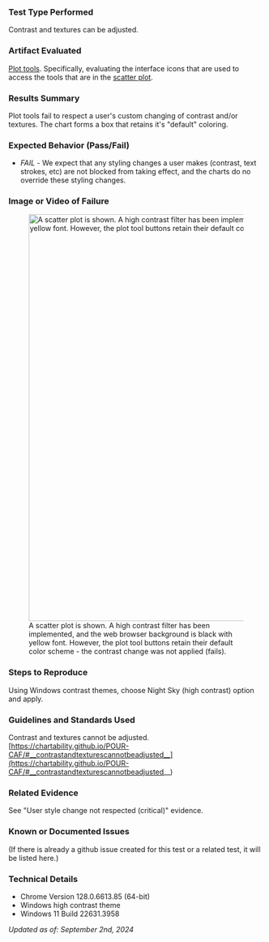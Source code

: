 ### Test Type Performed
Contrast and textures can be adjusted.

### Artifact Evaluated
[Plot tools](https://docs.bokeh.org/en/latest/docs/user_guide/interaction/tools.html#ug-interaction-tools). Specifically, evaluating the interface icons that are used to access the tools that are in the [scatter plot](https://quansight-labs.github.io/bokeh-a11y-audit/#_ts1723552414769).

### Results Summary
Plot tools fail to respect a user's custom changing of contrast and/or textures. The chart forms a box that retains it's "default" coloring.

### Expected Behavior (Pass/Fail)
- *FAIL* - We expect that any styling changes a user makes (contrast, text strokes, etc) are not blocked from taking effect, and the charts do no override these styling changes.

### Image or Video of Failure 
<figure>
    <img width="803" alt="A scatter plot is shown. A high contrast filter has been implemented, and the web browser background is black with yellow font. However, the plot tool buttons retain their default color scheme - the contrast change was not applied (fails)." src="../assets/plot-tools_style-change-respected.png">
    <figcaption>A scatter plot is shown. A high contrast filter has been implemented, and the web browser background is black with yellow font. However, the plot tool buttons retain their default color scheme - the contrast change was not applied (fails).</figcaption>
</figure>

### Steps to Reproduce
Using Windows contrast themes, choose Night Sky (high contrast) option and apply.

### Guidelines and Standards Used
Contrast and textures cannot be adjusted. [https://chartability.github.io/POUR-CAF/#__contrastandtexturescannotbeadjusted__](https://chartability.github.io/POUR-CAF/#__contrastandtexturescannotbeadjusted__)

### Related Evidence
See "User style change not respected (critical)" evidence.

### Known or Documented Issues
(If there is already a github issue created for this test or a related test, it will be listed here.)

### Technical Details
- Chrome Version 128.0.6613.85 (64-bit)
- Windows high contrast theme
- Windows 11 Build 22631.3958

*Updated as of: September 2nd, 2024*

<!-- ### Notes
Notes go here -->